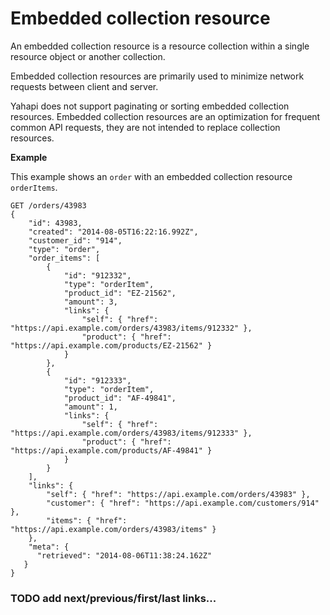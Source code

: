 # Embedded collection resource

An embedded collection resource is a resource collection within a single resource object or another collection.

Embedded collection resources are primarily used to minimize network requests between client and server.

Yahapi does not support paginating or sorting embedded collection resources. Embedded collection resources are an optimization for frequent common API requests, they are not intended to replace collection resources.

**Example**

This example shows an `order` with an embedded collection resource `orderItems`.

```
GET /orders/43983
{
    "id": 43983,
    "created": "2014-08-05T16:22:16.992Z",
    "customer_id": "914",
    "type": "order",
    "order_items": [
        {
            "id": "912332",
            "type": "orderItem",
            "product_id": "EZ-21562",
            "amount": 3,
            "links": {
                "self": { "href": "https://api.example.com/orders/43983/items/912332" },
                "product": { "href": "https://api.example.com/products/EZ-21562" }
            }
        },
        {
            "id": "912333",
            "type": "orderItem",
            "product_id": "AF-49841",
            "amount": 1,
            "links": {
                "self": { "href": "https://api.example.com/orders/43983/items/912333" },
                "product": { "href": "https://api.example.com/products/AF-49841" }
            }
        }
    ],
    "links": {
        "self": { "href": "https://api.example.com/orders/43983" },
        "customer": { "href": "https://api.example.com/customers/914" },
        "items": { "href": "https://api.example.com/orders/43983/items" }
    },
    "meta": {
      "retrieved": "2014-08-06T11:38:24.162Z"
   }
}
```

### TODO add next/previous/first/last links...

